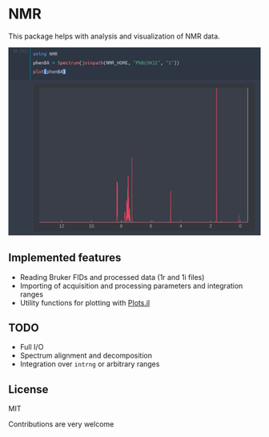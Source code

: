 # NMR
This package helps with analysis and visualization of NMR data.

![screenshot](screenshot.png)

## Implemented features
* Reading Bruker FIDs and processed data (1r and 1i files)
* Importing of acquisition and processing parameters and integration ranges
* Utility functions for plotting with
  [Plots.jl](https://github.com/JuliaPlots/Plots.jl)

## TODO
* Full I/O
* Spectrum alignment and decomposition
* Integration over `intrng` or arbitrary ranges

## License
MIT

Contributions are very welcome
